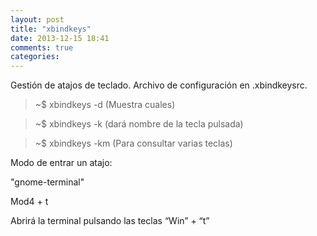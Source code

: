 ```yaml
---
layout: post
title: "xbindkeys"
date: 2013-12-15 18:41
comments: true
categories: 
---
```

Gestión de atajos de teclado. Archivo de configuración en .xbindkeysrc.

>~$ xbindkeys -d (Muestra cuales)

>~$ xbindkeys -k  (dará nombre de la tecla pulsada)

>~$ xbindkeys -km (Para consultar varias teclas)

Modo de entrar un atajo:

"gnome-terminal"

Mod4 + t

Abrirá la terminal pulsando las teclas “Win” + “t”

